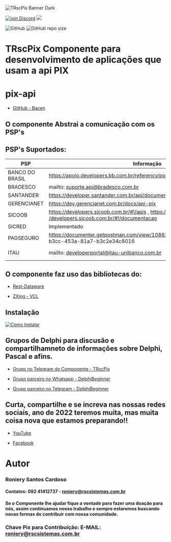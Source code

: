 ![TRscPix Banner Dark](https://user-images.githubusercontent.com/26689802/196716651-65958794-ebf8-4fd8-8612-69d227ec2bab.png)

<a href="https://discord.gg/z8Wj7kQX"><img alt="join Discord" src="https://img.shields.io/discord/918891794597544056?color=blue&label=Discord&logo=discord&style=social"></a> <a href="https://t.me/TRscPix"><img src="https://img.shields.io/badge/Telegram-join-blue?style=social&logo=telegram"> </a>

![GitHub](https://img.shields.io/github/license/Ronierys2/TRscPix) 
![GitHub repo size](https://img.shields.io/github/repo-size/Ronierys2/TRscPix)

# TRscPix Componente para desenvolvimento de aplicações que usam a api PIX

# pix-api
* [GitHub - Bacen](https://github.com/bacen/pix-api)

## O componente Abstrai a comunicação com os PSP's

## PSP's Suportados:
|PSP| Informação|Status|
| --- | --- | --- |
| BANCO DO BRASIL | https://apoio.developers.bb.com.br/referency/post/5fe0853e156f4c0012e4e2a9 |OK|
| BRADESCO | mailto: [suporte.api@bradesco.com.br](mailto:suporte.api@bradesco.com.br)  |OK|
| SANTANDER| https://developer.santander.com.br/api/documentacao/pix |OK|
| GERENCIANET|  https://dev.gerencianet.com.br/docs/api-pix  |OK|
| SICOOB|  https://developers.sicoob.com.br/#!/apis , [https:/ /developers.sicoob.com.br/#!/documentacao](https://developers.sicoob.com.br/#!/documentacao)  |OK|
| SICRED| Implementado |OK|
| PAGSEGURO |  https://documenter.getpostman.com/view/10863174 /TVetc6HV#3322de97-b3cc-453a-81a7-b3c2e34c8016  |OK|
| ITAU| mailto: [developerportal@itau-unibanco.com.br](mailto:developerportal@itau-unibanco.com.br) |EM DEV|


## O componente faz uso das bibliotecas do:

* [Rest-Dataware](https://github.com/svn2github/rest-dataware)

* [ZXing - VCL](https://github.com/foxitsoftware/DelphiZXingQRCode)

## Instalação
[![Como Instalar](https://img.youtube.com/vi/1mzO-G5Ldcs/maxresdefault.jpg)](https://youtu.be/1mzO-G5Ldcs)

## Grupos de Delphi para discusão e compartilhamneto de informações sobre Delphi, Pascal e afins.

* [Grupo no Telegram do Componente - TRscPix](https://t.me/TRscPix)

* [Grupo parceiro no Whatsapp - DelphiBeginner](https://chat.whatsapp.com/KmOB9HQM0JNHtgeU0u1H41)

* [Grupo parceiro no Telegram - DelphiBeginner](https://t.me/DelphiBeginner)
	
## Curta, compartilhe e se increva nas nossas redes sociais, ano de 2022 teremos muita, mas muita coisa nova que estamos preparando!!

* [YouTube](https://www.youtube.com/channel/UCh47zPxjlxzsIgRRvZTqmMA)

* [Facebook](https://www.facebook.com/rscsistemas)

	
	
# Autor

### Roniery Santos Cardoso  

#### Contatos:  092 41412737 - roniery@rscsistemas.com.br
	
#### Se o Componente lhe ajudar fique a vontade para fazer uma doação para nós, assim continuamos nosso trabalho e sempre estaremos buscando novas formas de contribuir com nossa comunidade.

### Chave Pix para Contribuíção: E-MAIL: roniery@rscsistemas.com.br
